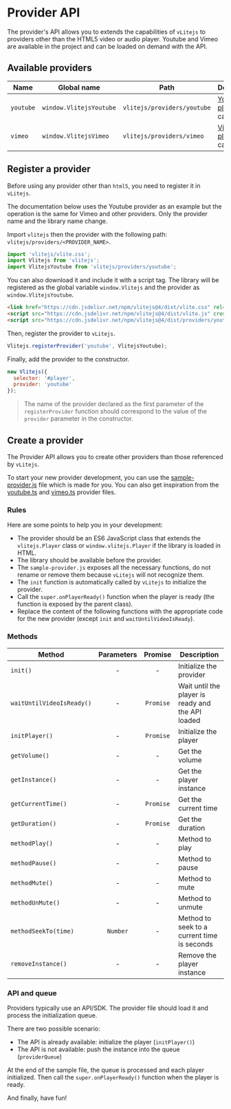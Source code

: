 # Provider API

The provider's API allows you to extends the capabilities of `vLitejs` to providers other than the HTML5 video or audio player. Youtube and Vimeo are available in the project and can be loaded on demand with the API.

## Available providers

| Name      | Global name             | Path                        | Description                                                                                   |
| --------- | ----------------------- | --------------------------- | --------------------------------------------------------------------------------------------- |
| `youtube` | `window.VlitejsYoutube` | `vlitejs/providers/youtube` | [Youtube player API](https://developers.google.com/youtube/iframe_api_reference) capabilities |
| `vimeo`   | `window.VlitejsVimeo`   | `vlitejs/providers/vimeo`   | [Vimeo player SDK](https://developer.vimeo.com/player/sdk/basics) capabilities                |

## Register a provider

Before using any provider other than `html5`, you need to register it in `vLitejs`.

The documentation below uses the Youtube provider as an example but the operation is the same for Vimeo and other providers. Only the provider name and the library name change.

Import `vlitejs` then the provider with the following path: `vlitejs/providers/<PROVIDER_NAME>`.

```js
import 'vlitejs/vlite.css';
import Vlitejs from 'vlitejs';
import VlitejsYoutube from 'vlitejs/providers/youtube';
```

You can also download it and include it with a script tag. The library will be registered as the global variable `window.Vlitejs` and the provider as `window.VlitejsYoutube`.

```html
<link href="https://cdn.jsdelivr.net/npm/vlitejs@4/dist/vlite.css" rel="stylesheet" crossorigin />
<script src="https://cdn.jsdelivr.net/npm/vlitejs@4/dist/vlite.js" crossorigin></script>
<script src="https://cdn.jsdelivr.net/npm/vlitejs@4/dist/providers/youtube.js" crossorigin></script>
```

Then, register the provider to `vLitejs`.

```js
Vlitejs.registerProvider('youtube', VlitejsYoutube);
```

Finally, add the provider to the constructor.

```js
new Vlitejs({
  selector: '#player',
  provider: 'youtube'
});
```

> The name of the provider declared as the first parameter of the `registerProvider` function should correspond to the value of the `provider` parameter in the constructor.

## Create a provider

The Provider API allows you to create other providers than those referenced by `vLitejs`.

To start your new provider development, you can use the [sample-provider.js](https://github.com/yoriiis/vlitejs/blob/main/src/providers/sample-provider.js) file which is made for you. You can also get inspiration from the [youtube.ts](https://github.com/yoriiis/vlitejs/blob/main/src/providers/youtube.ts) and [vimeo.ts](https://github.com/yoriiis/vlitejs/blob/main/src/providers/vimeo.ts) provider files.

### Rules

Here are some points to help you in your development:

- The provider should be an ES6 JavaScript class that extends the `vlitejs.Player` class or `window.vlitejs.Player` if the library is loaded in HTML.
- The library should be available before the provider.
- The `sample-provider.js` exposes all the necessary functions, do not rename or remove them because `vLitejs` will not recognize them.
- The `init` function is automatically called by `vLitejs` to initialize the provider.
- Call the `super.onPlayerReady()` function when the player is ready (the function is exposed by the parent class).
- Replace the content of the following functions with the appropriate code for the new provider (except `init` and `waitUntilVideoIsReady`).

### Methods

| Method                    | Parameters |  Promise  | Description                                       |
| ------------------------- | :--------: | :-------: | ------------------------------------------------- |
| `init()`                  |     -      |     -     | Initialize the provider                           |
| `waitUntilVideoIsReady()` |     -      | `Promise` | Wait until the player is ready and the API loaded |
| `initPlayer()`            |     -      | `Promise` | Initialize the player                             |
| `getVolume()`             |     -      |     -     | Get the volume                                    |
| `getInstance()`           |     -      |     -     | Get the player instance                           |
| `getCurrentTime()`        |     -      | `Promise` | Get the current time                              |
| `getDuration()`           |     -      | `Promise` | Get the duration                                  |
| `methodPlay()`            |     -      |     -     | Method to play                                    |
| `methodPause()`           |     -      |     -     | Method to pause                                   |
| `methodMute()`            |     -      |     -     | Method to mute                                    |
| `methodUnMute()`          |     -      |     -     | Method to unmute                                  |
| `methodSeekTo(time)`      |  `Number`  |     -     | Method to seek to a current time is seconds       |
| `removeInstance()`        |     -      |     -     | Remove the player instance                        |

### API and queue

Providers typically use an API/SDK. The provider file should load it and process the initialization queue.

There are two possible scenario:

- The API is already available: initialize the player (`initPlayer()`)
- The API is not available: push the instance into the queue (`providerQueue`)

At the end of the sample file, the queue is processed and each player initialized. Then call the `super.onPlayerReady()` function when the player is ready.

And finally, have fun!
